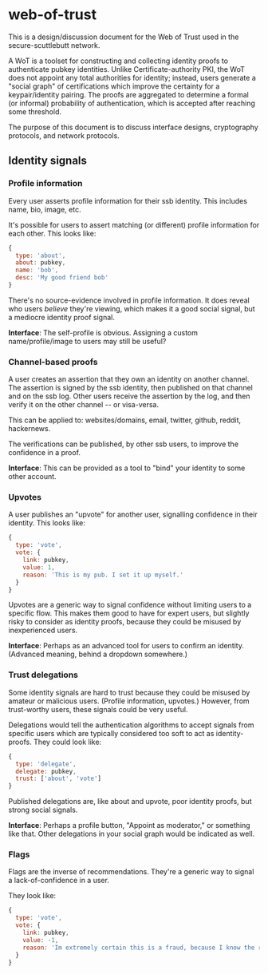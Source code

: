 # web-of-trust

This is a design/discussion document for the Web of Trust used in the secure-scuttlebutt network.

A WoT is a toolset for constructing and collecting identity proofs to authenticate pubkey identities.
Unlike Certificate-authority PKI, the WoT does not appoint any total authorities for identity; instead, users generate a "social graph" of certifications which improve the certainty for a keypair/identity pairing.
The proofs are aggregated to determine a formal (or informal) probability of authentication, which is accepted after reaching some threshold.

The purpose of this document is to discuss interface designs, cryptography protocols, and network protocols.

## Identity signals

### Profile information

Every user asserts profile information for their ssb identity.
This includes name, bio, image, etc.

It's possible for users to assert matching (or different) profile information for each other.
This looks like:

```js
{
  type: 'about',
  about: pubkey,
  name: 'bob',
  desc: 'My good friend bob'
}
```

There's no source-evidence involved in profile information.
It does reveal who users *believe* they're viewing, which makes it a good social signal, but a mediocre identity proof signal.

**Interface**: The self-profile is obvious. Assigning a custom name/profile/image to users may still be useful?

### Channel-based proofs

A user creates an assertion that they own an identity on another channel.
The assertion is signed by the ssb identity, then published on that channel and on the ssb log.
Other users receive the assertion by the log, and then verify it on the other channel -- or visa-versa.

This can be applied to: websites/domains, email, twitter, github, reddit, hackernews.

The verifications can be published, by other ssb users, to improve the confidence in a proof.

**Interface**: This can be provided as a tool to "bind" your identity to some other account.

### Upvotes

A user publishes an "upvote" for another user, signalling confidence in their identity.
This looks like:

```js
{
  type: 'vote',
  vote: {
    link: pubkey,
    value: 1,
    reason: 'This is my pub. I set it up myself.'
  }
}
```

Upvotes are a generic way to signal confidence without limiting users to a specific flow.
This makes them good to have for expert users, but slightly risky to consider as identity proofs, because they could be misused by inexperienced users.

**Interface**: Perhaps as an advanced tool for users to confirm an identity.
(Advanced meaning, behind a dropdown somewhere.)

### Trust delegations

Some identity signals are hard to trust because they could be misused by amateur or malicious users.
(Profile information, upvotes.)
However, from trust-worthy users, these signals could be very useful.

Delegations would tell the authentication algorithms to accept signals from specific users which are typically considered too soft to act as identity-proofs.
They could look like:

```js
{
  type: 'delegate',
  delegate: pubkey,
  trust: ['about', 'vote']
}
```

Published delegations are, like about and upvote, poor identity proofs, but strong social signals.

**Interface**: Perhaps a profile button, "Appoint as moderator," or something like that.
Other delegations in your social graph would be indicated as well.

### Flags

Flags are the inverse of recommendations.
They're a generic way to signal a lack-of-confidence in a user.

They look like:

```js
{
  type: 'vote',
  vote: {
    link: pubkey,
    value: -1,
    reason: 'Im extremely certain this is a fraud, because I know the real bob.'
  }
}
```
